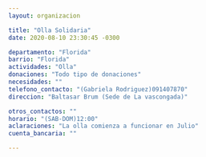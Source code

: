 ```yaml
---
layout: organizacion

title: "Olla Solidaria"
date: 2020-08-10 23:30:45 -0300

departamento: "Florida"
barrio: "Florida"
actividades: "Olla"
donaciones: "Todo tipo de donaciones"
necesidades: ""
telefono_contacto: "(Gabriela Rodriguez)091407870"
direccion: "Baltasar Brum (Sede de La vascongada)"

otros_contactos: ""
horario: "(SAB-DOM)12:00"
aclaraciones: "La olla comienza a funcionar en Julio"
cuenta_bancaria: ""

---
```

